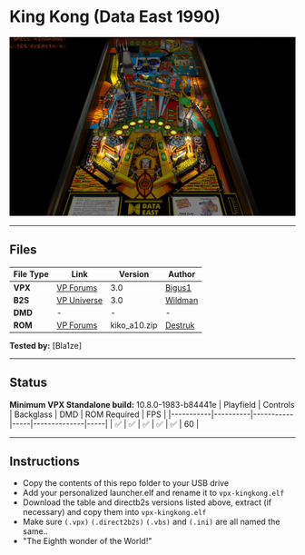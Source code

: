 # King Kong (Data East 1990)

![Table Preview](../../images/vpx-kingkong-preview.jpg)

---

## Files
| File Type | Link | Version | Author | 
|-----------|--------|----------|--------------|
| **VPX** | [VP Forums](https://www.vpforums.org/index.php?app=downloads&showfile=16126) | 3.0 | [Bigus1](https://www.vpforums.org/index.php?showuser=107629) | 
| **B2S** | [VP Universe](https://vpuniverse.com/files/file/2538-king-kong-data-east-1990/) | 3.0 |[Wildman](https://vpuniverse.com/profile/5-wildman/) |
| **DMD** | - | - | - |
| **ROM** | [VP Forums](https://www.vpforums.org/index.php?app=downloads&showfile=8732) | kiko_a10.zip | [Destruk](https://www.vpforums.org/index.php?showuser=5) |

**Tested by:** [Bla1ze]

---

## Status 
**Minimum VPX Standalone build:** 10.8.0-1983-b84441e
| Playfield | Controls | Backglass | DMD | ROM Required | FPS | 
|-----------|----------|-----------|-----|--------------|-----|
| :white_check_mark: | :white_check_mark: | :white_check_mark: | :white_check_mark: | :white_check_mark: | 60 |

---

## Instructions

- Copy the contents of this repo folder to your USB drive
- Add your personalized launcher.elf and rename it to `vpx-kingkong.elf`
- Download the table and directb2s versions listed above, extract (if necessary) and copy them into `vpx-kingkong.elf`
- Make sure `(.vpx)` `(.direct2b2s)` `(.vbs)` and `(.ini)` are all named the same..
- "The Eighth wonder of the World!"